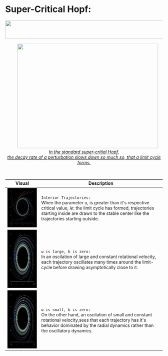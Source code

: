 # Super-Critical Hopf:
<p align="center">
  <kbd>
  <img src="https://github.com/SB-27182/gothicSVG/blob/master/superHopfEquation.jpg" width=620 height=57/>
  </kbd>
  </p>
 <p align="center">
  &nbsp; &nbsp; &nbsp;
    <img src="https://github.com/SB-27182/gothicSVG/blob/master/superCritBifurcation.gif" width=450 height=333 padding-top=50 /><br>
  <a href="https://github.com/SB-27182/DynamicalSystems_visual/blob/master/superCriticalHopf/superCriticalHopf.m"><i>In the standard super-critial Hopf, <br> the decay rate of a perturbation slows down so much so, that a limit cycle forms.</i></a>
</p>
<br>

| Visual | Description |
| --- | --- |
|<img src="https://github.com/SB-27182/DynamicalSystems_visual/blob/master/superCriticalHopf/imgs/sup_insideUnstable2.jpg" width=250 height=125 />| `Interior Trajectories:`<br> When the parameter u, is greater than it's respective critical value, *ie*: the limit cycle has formed, trajectories starting inside are drawn to the stable center like the trajectories starting outside.|
|<img src="https://github.com/SB-27182/DynamicalSystems_visual/blob/master/superCriticalHopf/imgs/sup_extremelyFastConstantOscilation.jpg" width=250 height=185 />| `w is large, b is zero:`<br> In an oscilation of large and constant rotational velocity, each trajectory oscillates many times around the limit-cycle before drawing asymptotically close to it.|
|<img src="https://github.com/SB-27182/DynamicalSystems_visual/blob/master/superCriticalHopf/imgs/sup_extremelyFastConstantOscilation.jpg" width=250 height=185 />| `w is small, b is zero:`<br> On the other hand, an oscilation of small and constant rotational velocity,sees that each trajectory has it's behavior dominated by the radial dynamics rather than the oscillatory dynamics.
